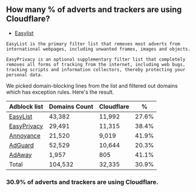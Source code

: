 ## How many % of adverts and trackers are using Cloudflare?


- [Easylist](https://web.archive.org/web/20210516110248/https://easylist.to/)
```
EasyList is the primary filter list that removes most adverts from international webpages, including unwanted frames, images and objects.

EasyPrivacy is an optional supplementary filter list that completely removes all forms of tracking from the internet, including web bugs, tracking scripts and information collectors, thereby protecting your personal data.
```


We picked domain-blocking lines from the list and filtered out domains which has exception rules.
Here's the result.


| Adblock list | Domains Count | Cloudflare | % |
| --- | --- | --- | --- |
| [EasyList](https://easylist.to/easylist/easylist.txt) | 43,382 | 11,992 | 27.6% |
| [EasyPrivacy](https://easylist.to/easylist/easyprivacy.txt) | 29,491 | 11,315 | 38.4% |
| [Annoyance](https://secure.fanboy.co.nz/fanboy-annoyance.txt) | 21,520 | 9,019 | 41.9% |
| [AdGuard](https://adguardteam.github.io/AdGuardSDNSFilter/Filters/filter.txt) | 52,529 | 10,644 | 20.3% |
| [AdAway](https://raw.githubusercontent.com/AdAway/adaway.github.io/master/hosts.txt) | 1,957 | 805 | 41.1% |
| Total | 104,532 | 32,335 | 30.9% |


### 30.9% of adverts and trackers are using Cloudflare.